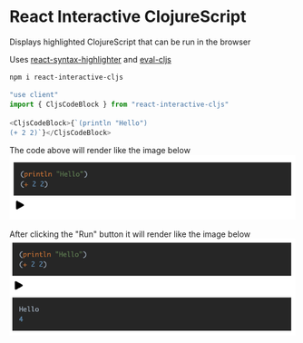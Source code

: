 # React Interactive ClojureScript

Displays highlighted ClojureScript that can be run in the browser

Uses [react-syntax-highlighter](https://github.com/react-syntax-highlighter/react-syntax-highlighter) and [eval-cljs](https://github.com/thiagooak/eval-cljs)

```sh
npm i react-interactive-cljs
```

```js
"use client"
import { CljsCodeBlock } from "react-interactive-cljs"

<CljsCodeBlock>{`(println "Hello")
(+ 2 2)`}</CljsCodeBlock>
```

The code above will render like the image below
![](before.png)

After clicking the "Run" button it will render like the image below
![](after.png)